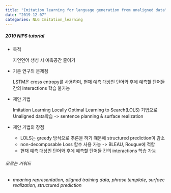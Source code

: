 ```yaml
---
title: "Imitation learning for language generation from unaligned data"
date: "2019-12-07"
categories: NLG Imitation_learning
---
```


##### 2019 NIPS tutorial 


* 목적 

    자연언어 생성 시 예측공간 줄이기

* 기존 연구의 문제점

    LSTM은 cross entropy를 사용하며, 현재 예측 대상인 단어와 후에 예측할 단어들 간의 interactions 학습 불가능

* 제안 기법

    Imitation Learning Locally Optimal Learning to Search(LOLS) 기법으로 Unaligned data학습 -> 
    sentence planning & surface realization

* 제안 기법의 장점

    * LOLS는 greedy 방식으로 추론을 하기 떄문에 structured prediction이 감소
    * non-decomposable Loss 함수 사용 가능 -> BLEAU, Rougue에 적합
    * 현재 예측 대상인 단어와 후에 예측할 단어들 간의 interactions 학습 가능

    



###### 모르는 키워드
* ###### meaning representation, aligned training data, phrase template, surfaec realization, structured prediction